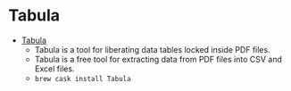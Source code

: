 # Tabula
- [Tabula](https://tabula.technology/)
  -  Tabula is a tool for liberating data tables locked inside PDF files.
  - Tabula is a free tool for extracting data from PDF files into CSV and Excel files.
  - `brew cask install Tabula`
